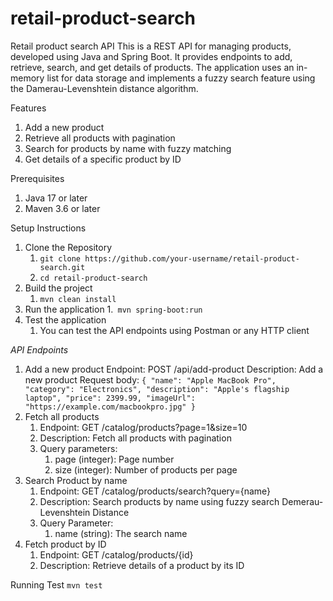 # retail-product-search
Retail product search API
This is a REST API for managing products, developed using Java and Spring Boot. It provides endpoints to add, retrieve, search, and get details of products. The application uses an in-memory list for data storage and implements a fuzzy search feature using the Damerau-Levenshtein distance algorithm.

Features
1. Add a new product
2. Retrieve all products with pagination
3. Search for products by name with fuzzy matching
4. Get details of a specific product by ID

Prerequisites
1. Java 17 or later
2. Maven 3.6 or later

Setup Instructions

1. Clone the Repository 
    1. `git clone https://github.com/your-username/retail-product-search.git`
    2. `cd retail-product-search`
2. Build the project
    1. `mvn clean install`
3. Run the application
    1.` mvn spring-boot:run`
4. Test the application
    1. You can test the API endpoints using Postman or any HTTP client

_API Endpoints_

1. Add a new product
    Endpoint: POST /api/add-product
    Description: Add a new product
    Request body:
      `{
      "name": "Apple MacBook Pro",
      "category": "Electronics",
      "description": "Apple's flagship laptop",
      "price": 2399.99,
      "imageUrl": "https://example.com/macbookpro.jpg"
      }`
2. Fetch all products
    1. Endpoint: GET /catalog/products?page=1&size=10
    2. Description: Fetch all products with pagination
    3. Query parameters:
        1. page (integer): Page number 
        2. size (integer): Number of products per page 
3. Search Product by name
    1. Endpoint: GET /catalog/products/search?query={name}
    2. Description: Search products by name using fuzzy search Demerau-Levenshtein Distance
    3. Query Parameter:
        1. name (string): The search name 
4. Fetch product by ID
    1. Endpoint: GET /catalog/products/{id}
    2. Description: Retrieve details of a product by its ID
    

Running Test
    `mvn test`